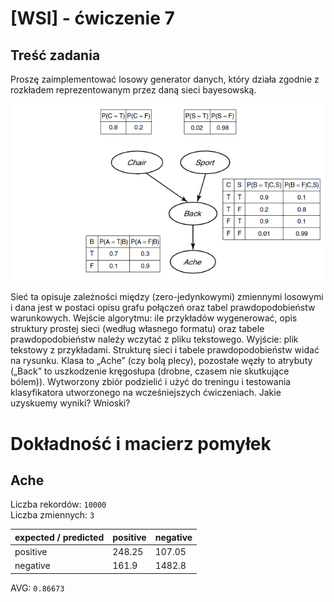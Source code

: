 # [WSI] - ćwiczenie 7

## Treść zadania
Proszę zaimplementować losowy generator danych, który działa zgodnie z rozkładem reprezentowanym przez daną sieci bayesowską.

![BN_AcheSimple](./BN_AcheSimple.png)

Sieć ta opisuje zależności między (zero-jedynkowymi) zmiennymi losowymi i dana jest w postaci opisu grafu połączeń oraz tabel prawdopodobieństw warunkowych. Wejście algorytmu: ile przykładów wygenerować, opis struktury prostej sieci (według własnego formatu) oraz tabele prawdopodobieństw należy wczytać z pliku tekstowego. Wyjście: plik tekstowy z przykładami. Strukturę sieci i tabele prawdopodobieństw widać na rysunku. Klasa to „Ache” (czy bolą plecy), pozostałe węzły to atrybuty („Back” to uszkodzenie kręgosłupa (drobne, czasem nie skutkujące bólem)). Wytworzony zbiór podzielić i użyć do treningu i testowania klasyfikatora utworzonego na wcześniejszych ćwiczeniach. Jakie uzyskuemy wyniki? Wnioski?

# Dokładność i macierz pomyłek

## Ache

Liczba rekordów: `10000`\
Liczba zmiennych: `3`

expected / predicted | positive | negative
---------------------|----------|---------
positive             | 248.25   | 107.05
negative             | 161.9    | 1482.8

AVG: `0.86673`